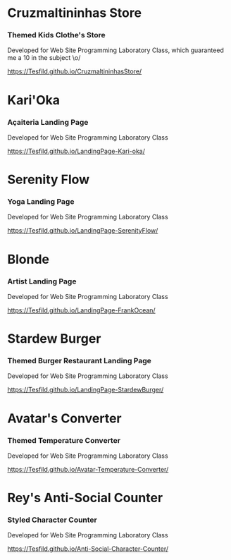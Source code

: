 <h1>Cruzmaltininhas Store</h1>
<h3>Themed Kids Clothe's Store</h3>
<p>Developed for Web Site Programming Laboratory Class, which guaranteed me a 10 in the subject \o/</p>

https://Tesfild.github.io/CruzmaltininhasStore/

<h1>Kari'Oka</h1>
<h3>Açaiteria Landing Page</h3>
<p>Developed for Web Site Programming Laboratory Class</p>

https://Tesfild.github.io/LandingPage-Kari-oka/

<h1>Serenity Flow</h1>
<h3>Yoga Landing Page</h3>
<p>Developed for Web Site Programming Laboratory Class</p>

https://Tesfild.github.io/LandingPage-SerenityFlow/

<h1>Blonde</h1>
<h3>Artist Landing Page</h3>
<p>Developed for Web Site Programming Laboratory Class</p>

https://Tesfild.github.io/LandingPage-FrankOcean/

<h1>Stardew Burger</h1>
<h3>Themed Burger Restaurant Landing Page</h3>
<p>Developed for Web Site Programming Laboratory Class</p>

https://Tesfild.github.io/LandingPage-StardewBurger/

<h1>Avatar's Converter</h1>
<h3>Themed Temperature Converter</h3>
<p>Developed for Web Site Programming Laboratory Class</p>

https://Tesfild.github.io/Avatar-Temperature-Converter/

<h1>Rey's Anti-Social Counter</h1>
<h3>Styled Character Counter</h3>
<p>Developed for Web Site Programming Laboratory Class</p>

https://Tesfild.github.io/Anti-Social-Character-Counter/

